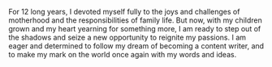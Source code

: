 For 12 long years, I devoted myself fully to the joys and challenges of motherhood and the responsibilities of family life. But now, with my children grown and my heart yearning for something more, I am ready to step out of the shadows and seize a new opportunity to reignite my passions. I am eager and determined to follow my dream of becoming a content writer, and to make my mark on the world once again with my words and ideas.

